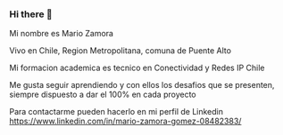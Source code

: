### Hi there 👋
Mi nombre es Mario Zamora

Vivo en Chile, Region Metropolitana, comuna de Puente Alto

Mi formacion academica es tecnico en Conectividad y Redes IP Chile

Me gusta seguir aprendiendo y con ellos los desafios que se presenten, siempre dispuesto a dar el 100% en cada proyecto

Para contactarme pueden hacerlo en mi perfil de Linkedin https://www.linkedin.com/in/mario-zamora-gomez-08482383/
